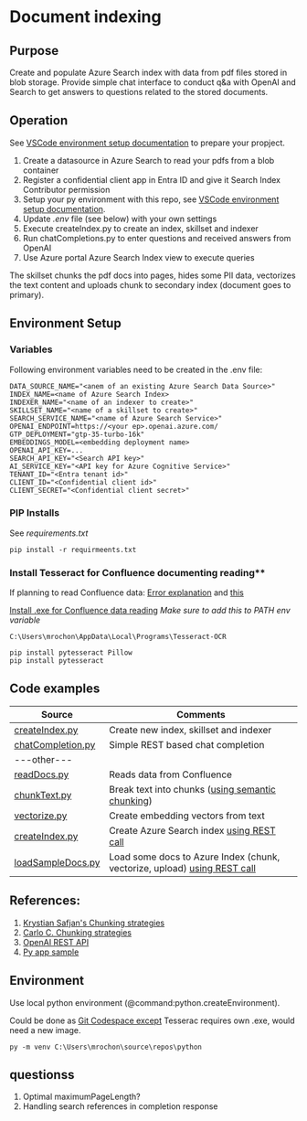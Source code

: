 # Document indexing

## Purpose

Create and populate Azure Search index with data from pdf files stored in blob storage. Provide simple chat interface to conduct q&a with OpenAI and Search to get answers to questions related to the stored documents.

## Operation

See [VSCode environment setup documentation](https://code.visualstudio.com/docs/python/environments) to prepare your propject.

1. Create a datasource in Azure Search to read your pdfs from a blob container
2. Register a confidential client app in Entra ID and give it Search Index Contributor permission
2. Setup your py environment with this repo, see [VSCode environment setup documentation](https://code.visualstudio.com/docs/python/environments).
4. Update *.env* file (see below) with your own settings
2. Execute createIndex.py to create an index, skillset and indexer
3. Run chatCompletions.py to enter questions and received answers from OpenAI
6. Use Azure portal Azure Search Index view to execute queries

The skillset chunks the pdf docs into pages, hides some PII data, vectorizes the text content and uploads chunk to secondary index (document goes to primary).

## Environment Setup

### Variables

Following environment variables need to be created in the .env file:

```
DATA_SOURCE_NAME="<anem of an existing Azure Search Data Source>"
INDEX_NAME=<name of Azure Search Index>
INDEXER_NAME="<name of an indexer to create>"
SKILLSET_NAME="<name of a skillset to create>"
SEARCH_SERVICE_NAME="<name of Azure Search Service>"
OPENAI_ENDPOINT=https://<your ep>.openai.azure.com/
GTP_DEPLOYMENT="gtp-35-turbo-16k"
EMBEDDINGS_MODEL=<embedding deployment name>
OPENAI_API_KEY=...
SEARCH_API_KEY="<Search API key>"
AI_SERVICE_KEY="<API key for Azure Cognitive Service>"
TENANT_ID="<Entra tenant id>"
CLIENT_ID="<Confidential client id>"
CLIENT_SECRET="<Confidential client secret>"
```

### PIP Installs

See *requirements.txt*

```
pip install -r requirmeents.txt
```

### Install Tesseract for Confluence documenting reading**

If planning to read Confluence data:
[Error explanation](https://stackoverflow.com/questions/50951955/pytesseract-tesseractnotfound-error-tesseract-is-not-installed-or-its-not-i) and [this](https://stackoverflow.com/questions/50655738/how-do-i-resolve-a-tesseractnotfounderror)

[Install .exe for Confluence data reading](https://github.com/UB-Mannheim/tesseract/wiki)
*Make sure to add this to PATH env variable*
```
C:\Users\mrochon\AppData\Local\Programs\Tesseract-OCR
```

```
pip install pytesseract Pillow
pip install pytesseract
```

## Code examples

| Source | Comments |
| --- | --- |
| [createIndex.py](https://github.com/mrochon/python/blob/main/createIndex.py) | Create new index, skillset and indexer | 
| [chatCompletion.py](https://github.com/mrochon/python/blob/main/chatCompletion.py) | Simple REST based chat completion | 
| ---other--- |  | 
| [readDocs.py](https://github.com/mrochon/python/blob/main/readDocs.py) | Reads data from Confluence |
| [chunkText.py](https://github.com/mrochon/python/blob/main/chunkText.py) | Break text into chunks ([using semantic chunking](https://python.langchain.com/docs/modules/data_connection/document_transformers/semantic-chunker/)) |
| [vectorize.py](https://github.com/mrochon/python/blob/main/vectorize.py) | Create embedding vectors from text |
| [createIndex.py](https://github.com/mrochon/python/blob/main/createIndex.py) | Create Azure Search index [using REST call](https://learn.microsoft.com/en-us/rest/api/searchservice/indexes/create?view=rest-searchservice-2023-11-01&tabs=HTTP)|
| [loadSampleDocs.py](https://github.com/mrochon/python/blob/main/loadSampleDocs.py) | Load some docs to Azure Index (chunk, vectorize, upload) [using REST call](hhttps://learn.microsoft.com/en-us/rest/api/searchservice/documents/?view=rest-searchservice-2023-11-01&tabs=HTTP)|



## References:

1. [Krystian Safjan's Chunking strategies](https://safjan.com/from-fixed-size-to-nlp-chunking-a-deep-dive-into-text-chunking-techniques/#google_vignette)
2. [Carlo C. Chunking strategies](https://medium.com/aimonks/chunking-strategies-for-more-effective-rag-through-llm-63ae7b046b46)
3. [OpenAI REST API](https://github.com/Azure/azure-rest-api-specs/blob/main/specification/cognitiveservices/data-plane/AzureOpenAI/inference/stable/2024-02-01/inference.json)
4. [Py app sample](https://github.com/Azure-Samples/azure-search-openai-demo/blob/main/app/backend/app.py)

## Environment

Use local python environment (@command:python.createEnvironment).

Could be done as [Git Codespace except](https://docs.github.com/en/codespaces/setting-up-your-project-for-codespaces/adding-a-dev-container-configuration/setting-up-your-python-project-for-codespaces) Tesserac requires own .exe, would need a new image.

```
py -m venv C:\Users\mrochon\source\repos\python 
```

## questionss

1. Optimal maximumPageLength?
2. Handling search references in completion response